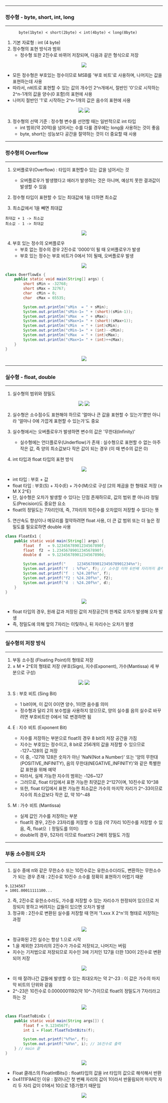 -----
### 정수형 - byte, short, int, long
-----
          byte(1byte) < short(2byte) < int(4byte) < long(8byte)
1. 기본 자료형 : int (4 byte)
2. 정수형의 표현 방식과 범위
   - 정수형 또한 2진수로 바뀌어 저장되며, 다음과 같은 형식으로 저장

<div align="center">
<img src="https://github.com/sooyounghan/Java/assets/34672301/dadfda27-bd4e-4640-862f-ff0d22933d3c">
</div>

  - 모든 정수형은 부호있는 정수이므로 MSB를 '부호 비트'로 사용하며, 나머지는 값을 표현하는데 사용
  - 따라서, n비트로 표현할 수 있는 값의 개수인 2^n개에서, 절반인 '0'으로 시작하는 2^n-1개의 값을 양수(0 포함)의 표현에 사용
  - 나머지 절반인 '1'로 시작하는 2^n-1개의 값은 음수의 표현에 사용

<div align="center">
<img src="https://github.com/sooyounghan/Java/assets/34672301/d213e347-96e1-4335-915f-54378f3fe364">
<img src="https://github.com/sooyounghan/Java/assets/34672301/59bc58c5-bb44-4f8e-817d-76e4f186f69b">
</div>

3. 정수형의 선택 기준 : 정수형 변수를 선언할 때는 일반적으로 int 타입
   - int 범위(약 20억)을 넘어서는 수를 다룰 경우에는 long을 사용하는 것이 좋음
   - byte, short는 성능보다 공간을 절약하는 것이 더 중요할 때 사용

-----
### 정수형의 Overflow
-----
1. 오버플로우(Overflow) : 타입이 표현할수 있는 값을 넘어서는 것
   - 오버플로우가 발생했다고 에러가 발생하는 것은 아니며, 예상치 못한 결과값이 발생할 수 있음

2. 정수형 타입이 표현할 수 있는 최대값에 1을 더하면 최소값
3. 최소값에서 1을 빼면 최대값
```
최대값 + 1 -> 최소값
최소값 - 1 -> 최대값
```
<div align="center">
<img src="https://github.com/sooyounghan/Java/assets/34672301/6317760b-68d9-49db-bbcd-f7285eece148">
</div>

4. 부호 있는 정수의 오버플로우
   - 부호 없는 정수의 경우 2진수로 '0000'이 될 때 오버플로우가 발생
   - 부호 있는 정수는 부호 비트가 0에서 1이 될때, 오버플로우 발생
<div align="center">
<img src="https://github.com/sooyounghan/Java/assets/34672301/c7257823-f49d-4e4b-8e72-256c3098e56f">
</div>

```java
class OverflowEx {
	public static void main(String[] args) {
		short sMin = -32768;
		short sMax = 32767;
		char  cMin = 0;
		char  cMax = 65535;

		System.out.println("sMin  = " + sMin);
		System.out.println("sMin-1= " + (short)(sMin-1));
		System.out.println("sMax  = " + sMax);
		System.out.println("sMax+1= " + (short)(sMax+1));
		System.out.println("cMin  = " + (int)cMin);
		System.out.println("cMin-1= " + (int)--cMin);
		System.out.println("cMax  = " + (int)cMax);
		System.out.println("cMax+1= " + (int)++cMax);	
	}
}
```
<div align="center">
<img src="https://github.com/sooyounghan/Java/assets/34672301/52117baf-66b5-4486-b660-bcc6f4fe8141">
</div>

-----
### 실수형 - float, double
-----
1. 실수형의 범위와 정밀도
<div align="center">
<img src="https://github.com/sooyounghan/Java/assets/34672301/0b9a5725-3bd8-494d-a35b-961e49e80049">
<img src="https://github.com/sooyounghan/Java/assets/34672301/1992d5a1-3de0-4eb1-bf62-66138069a7c9">
</div>

2. 실수형은 소수점수도 표현해야 하므로 '얼마나 큰 값을 표현할 수 있는가'뿐만 아니라 '얼마나 0에 가깝게 표현할 수 있는가'도 중요
3. 실수형에서는 오버플로우가 발생하면 변수의 값은 '무한대(Infinity)'
   - 실수형에는 언더플로우(Underflow)가 존재 : 실수형으로 표현할 수 없는 아주 작은 값, 즉 양의 최소값보다 작은 값이 되는 경우 (이 때 변수의 값은 0)

4. int 타입과 float 타입의 표현 방식
<div align="center">
<img src="\https://github.com/sooyounghan/Java/assets/34672301/9d2c5296-b041-4a3d-9626-c7cea59fe149">
</div>

  - int 타입 : 부호 + 값
  - float 타입 : 부호(S) + 지수(E) + 가수(M)으로 구성 [2의 제곱을 한 형태로 저장 (± M X 2^E)
  - 단, 실수형은 오차가 발생할 수 있다는 단점 존재하므로, 값의 범위 뿐 아니라 정밀도(Precision)도 중요한 요소
  - float의 정밀도는 7자리인데, 즉, 7자리의 10진수를 오차없이 저장할 수 있다는 뜻

5. 연산속도 향상이나 메모리를 절약하려면 float 사용, 더 큰 값 범위 또는 더 높은 정밀도를 필요로하면 double 사용
```java
class FloatEx1 {
	public static void main(String[] args) {
		float  f   = 9.12345678901234567890f;
		float  f2  = 1.2345678901234567890f;
		double d   = 9.12345678901234567890d;

		System.out.printf("     123456789012345678901234%n");
		System.out.printf("f  : %f%n", f); // 소수점 이하 6번째 자리까지 출력
		System.out.printf("f  : %24.20f%n", f);
		System.out.printf("f2 : %24.20f%n", f2);
		System.out.printf("d  : %24.20f%n", d);
	}
}
```
<div align="center">
<img src="https://github.com/sooyounghan/Java/assets/34672301/edf3b66f-57b1-45f5-8a34-dc4a1696f475">
</div>

  - float 타입의 경우, 원래 값과 저장된 값의 저장공간의 한계로 오차가 발생해 오차 발생
  - 즉, 정밀도에 의해 앞의 7자리는 이맃하나, 뒤 자리수는 오차가 발생

-----
### 실수형의 저장 방식
-----
1. 부동 소수점 (Floating Point)의 형태로 저장
2. ± M * 2^E의 형태로 저장 (부호(Sign), 지수(Exponent), 가수(Mantissa) 세 부분으로 구성)
<div align="center">
<img src="https://github.com/sooyounghan/Java/assets/34672301/ccbf7004-19bd-41af-914b-8a9ec735e9be">
<img src="https://github.com/sooyounghan/Java/assets/34672301/9dac791b-7cd0-4a8d-bd4a-8aae734a9f49">
</div>

3. S : 부호 비트 (Sing Bit)
   - 1 bit이며, 이 값이 0이면 양수, 1이면 음수를 의미
   - 정수형과 달리 2의 보수법을 사용하지 않으므로, 양의 실수를 음의 실수로 바꾸려면 부호비트만 0에서 1로 변경하면 됨

2. E : 지수 비트 (Exponent Bit)
   - 지수를 저장하는 부분으로 float의 경우 8 bit의 저장 공간을 가짐
   - 지수는 부호있는 정수이고, 8 bit로 256개의 값을 저장할 수 있으므로 -127~128의 값 저장
   - 이 중, -127와 128은 숫자가 아닌 'NaN(Not a Number)' 또는 '양의 무한대(POSITIVE_INFINITY), 음의 무한대(NEGATIVE_INFINITY)'와 같은 특별한 값 표현을 위해 예약
   - 따라서, 실제 가능한 지수의 범위는 -126~127
   - 그러므로, float 타입에서 표현 가능한 최댓값은 2^127이며, 10진수로 10^38
   - 또한, float 타입에서 표현 가능한 최소값은 가수의 마지막 자리가 2^-33이므로 지수의 최소값보다 작은 값, 약 10^-48

3. M : 가수 비트 (Mantissa)
   - 실제 값인 가수를 저장하는 부분
   - float의 경우, 2진수 23자리를 저장할 수 있음 (약 7자리 10진수를 저장할 수 있음, 즉, float으 ㅣ정밀도를 의미)
   - double의 경우, 52자리 이므로 float보다 2배의 정밀도 가짐

-----
### 부동 소수점의 오차
-----
1. 실수 중에 π와 같은 무한소수 또는 10진수로는 유한소수더라도, 변환하는 무한소수가 되는 경우 존재 : 2진수로 10진수 소수를 정확히 표현하기 어렵기 때문
```
9.1234567
= 1001.00011111100...
```

2. 즉, 2진수로 유한소수라도, 가수를 저장할 수 있는 자리수가 한정되어 있으므로 저장되지 못하고 버려지는 값들이 있으면 오차가 발생
3. 정규화 : 2진수로 변환된 실수를 저장할 때 먼저 '1.xxx X 2^n'의 형태로 저장하는 과정
<div align="center">
<img src="https://github.com/sooyounghan/Java/assets/34672301/914ef928-a220-4bb5-8b68-e1ed8cad1e78">
</div>

  - 정규화된 2진 실수는 항상 1.으로 시작
  - 1.을 제외한 23자리의 2진수가 가수로 저장되고, 나머지는 버림
  - 지수는 기저법으로 저장되므로 지수인 3에 기저인 127을 더한 130이 2진수로 변환되어 저장
<div align="center">
<img src="https://github.com/sooyounghan/Java/assets/34672301/841a2eca-f84f-4e13-8c80-203d5de7125b">
</div>

  - 이 때 잘려나간 값들에 발생할 수 있는 최대오차는 약 2^-23 : 이 값은 가수의 마지막 비트의 단위와 같음
  - 2^-23은 10진수로 0.0000001192(약 10^-7)이므로 float의 정밀도가 7자리라고 하는 것
<div align="center">
<img src="https://github.com/sooyounghan/Java/assets/34672301/dea45630-6ee6-4791-87b2-5b2c3fb1f5da">
</div>

```java
class FloatToBinEx {
	public static void main(String args[]) {
		float f = 9.1234567f;
		int i = Float.floatToIntBits(f);

		System.out.printf("%f%n", f);
		System.out.printf("%X%n", i); // 16진수로 출력
	} // main 끝
}
```
<div align="center">
<img src="https://github.com/sooyounghan/Java/assets/34672301/ad5ac416-ca43-4326-8443-53843d3a7845">
</div>

  - Float 클래스의 FloatIntBits() : float타입의 값을 int 타입의 값으로 해석해서 반환
  - 0x4111F9AE인 이유 : 잘려나간 첫 번째 자리의 값이 1이라서 반올림되어 마지막 자리 두 자리 값이 01에서 10으로 1증가했기 때문임
<div align="center">
<img src="https://github.com/sooyounghan/Java/assets/34672301/dea45630-6ee6-4791-87b2-5b2c3fb1f5da">
</div>


